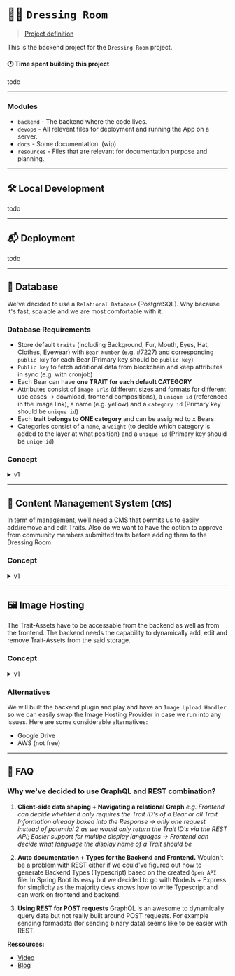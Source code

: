 # 🐻👕 `Dressing Room`

> [Project definition](https://docs.google.com/document/d/1r79JpQuDaUg7jHCuk29znx-eFeEVWszP1QbT7YaIZR4/edit)

This is the backend project for the `Dressing Room` project.

#### 🕐 Time spent building this project

todo

---

### Modules
- `backend` - The backend where the code lives.
- `devops` - All relevent files for deployment and running the App on a server.
- `docs` - Some documentation. (wip)
- `resources` - Files that are relevant for documentation purpose and planning.

---

## 🛠 Local Development

todo


---

## 📬 Deployment

todo

---

## 🦾 Database

We've decided to use a `Relational Database` (PostgreSQL). Why because it's fast, scalable and we are most comfortable with it.

### Database Requirements

- Store default `traits` (including Background, Fur, Mouth, Eyes, Hat, Clothes, Eyewear) with `Bear Number` (e.g. #7227) and corresponding `public key` for each Bear (Primary key should be `public key`)
- `Public key` to fetch additional data from blockchain and keep attributes in sync (e.g. with cronjob)
- Each Bear can have **one TRAIT for each default CATEGORY**
- Attributes consist of `image urls` (different sizes and formats for different use cases → download, frontend compositions), a `unique id` (referenced in the image link), a name (e.g. yellow) and a `category id` (Primary key should be `unique id`)
- Each **trait belongs to ONE category** and can be assigned to x Bears
- Categories consist of a `name`, a `weight` (to decide which category is added to the layer at what position) and a `unique id` (Primary key should be `uniqe id`)

### Concept

<details>
<summary>v1</summary>

![img](./resources/assets/uml_er_diagram.drawio.png)

</details>

---

## 🔩 Content Management System (`CMS`)

In term of management, we’ll need a CMS that permits us to easily add/remove and edit Traits.
Also do we want to have the option to approve from community members submitted traits before adding them to the Dressing Room.

### Concept

<details>
<summary>v1</summary>

### Github as `CMS`?
GitHub is a hosting service for software development and version control using Git. However, temporary, it can be 'misused' as Content Management System (CMS) for the first iteration of this (POC) backend. A central part of the GitHub are `Pull Requests` and `Issues`. Both of these functionalities come into play in the CMS.

- `Pull Requests` let you tell others about changes you've pushed to a branch in a repository on GitHub. This functionality can be used for the Trait image submission process. As soon as a user submits a new Trait, a `Pull Request` is opened by the backend ([Github App](https://docs.github.com/en/developers/apps/getting-started-with-apps/about-apps)) and an admin can check whether the suggested changes (the newly added image and chosen Category) are appropriate. If the Trait corresponds with the Guidelines, the `Pull Request` can be merged and the changes get applied by the backend. If the Trait doesn't fit, an admin can update/correct the provided changes or close the `Pull Request`.  If the `Pull Request` is closed, the changes won't get applied.
- `Issues` let you track your work on GitHub and can be seen as tasks. Issues are like Task Items a developer has to resolve. Thus, an Issue can be used to define tasks for the backend and not the developer has to resolve the task but the backend. For example, an admin creates a new `Issue` with the Tag `add_category` and defines based on a predefined template the new Category. As soon as the Issue is submitted (e.g. via Tag `apply`) the backend reads the specified information from the Issue and implements these changes.

By using Github we avoid implementing a custom authentication system as a Github Repository has integrated authentisation and admins can be granted the required managment rights.
In the future we might design and build a custom CMS platform that purley serves the purpose of managing the Trait content.

![img](./resources/assets/aktivity_diagram_cms.drawio.png)
### Rate Limiting of Github API
The [rate limit per hours is `5k` requests](https://docs.github.com/en/developers/apps/building-github-apps/rate-limits-for-github-apps) which is more than enough.

</details>

---

## 🖼 Image Hosting

The Trait-Assets have to be accessable from the backend as well as from the frontend.
The backend needs the capability to dynamically add, edit and remove Trait-Assets from the said storage.

### Concept

<details>
<summary>v1</summary>

### Github as `Image Host`?
Github can also be temporarily misused as image host. However its very restricted in terms of scalability as it has a soft limit of `1GB` and hard limit of `5GB` overall storage capazity.
Thus its not the best option in the long run but the best option for the short run,
as its easy to setup and integrates with our `CMS` system.

### Size limit of Github Repo
The [max file size is `100MB`](https://docs.github.com/en/repositories/working-with-files/managing-large-files/about-large-files-on-github#file-size-limits) and [the max repo size is 5GB](https://docs.github.com/en/repositories/working-with-files/managing-large-files/about-large-files-on-github#repository-size-limits). The only limiting facctor might be the **max repo size** as its not scalable. However it should be enough for now. If we assume each trait with the differen scaling factors requires `2MB` we could store `2500` Traits. The base Okay Bear collection [has `171` Traits](https://raritysniper.com/okay-bears/traits).

**Ressources**
- [Stackoverflow](https://stackoverflow.com/questions/23843721/can-github-be-used-for-hosting-files-mp3-and-images)
- [Git Large File Storage](https://git-lfs.github.com/)
- [Git Sizer](https://github.com/github/git-sizer)

</details>

### Alternatives
We will built the backend plugin and play and have an `Image Upload Handler` so we can easily swap the Image Hosting Provider in case we run into any issues. Here are some considerable alternatives:
- Google Drive
- AWS (not free)

---

## 🧐 FAQ

### Why we've decided to use GraphQL and REST combination?

1. **Client-side data shaping + Navigating a relational Graph**
   _e.g. Frontend can decide whehter it only requires the Trait ID's of a Bear or all Trait Information already baked into the Response -> only one request instead of potential 2 as we would only return the Trait ID's via the REST API; Easier support for multipe display languages -> Frontend can decide what language the display name of a Trait should be_

2. **Auto documentation + Types for the Backend and Frontend.** Wouldn't be a problem with REST either if we could've figured out how to generate Backend Types (Typescript) based on the created `Open API` file. In Spring Boot its easy but we decided to go with NodeJs + Express for simplicity as the majority devs knows how to write Typescript and can work on frontend and backend.

3. **Using REST for POST requests** GraphQL is an awesome to dynamically query data but not really built around POST requests. For example sending formadata (for sending binary data) seems like to be easier with REST.

**Ressources:**

- [Video](https://www.youtube.com/watch?v=x6r4IzofPVc)
- [Blog](https://hygraph.com/blog/graphql-vs-rest-apis)
